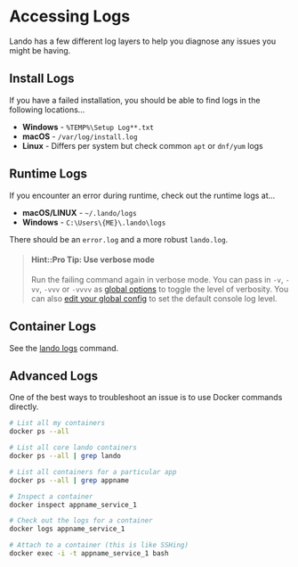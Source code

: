 Accessing Logs
==============

Lando has a few different log layers to help you diagnose any issues you might be having.

Install Logs
------------

If you have a failed installation, you should be able to find logs in the following locations...

*   **Windows** - `%TEMP%\Setup Log**.txt`
*   **macOS** - `/var/log/install.log`
*   **Linux** - Differs per system but check common `apt` or `dnf/yum` logs

Runtime Logs
------------

If you encounter an error during runtime, check out the runtime logs at...

*   **macOS/LINUX** - `~/.lando/logs`
*   **Windows** - `C:\Users\{ME}\.lando\logs`

There should be an `error.log` and a more robust `lando.log`.

> #### Hint::Pro Tip: Use verbose mode
>
> Run the failing command again in verbose mode. You can pass in `-v`, `-vv`, `-vvv` or `-vvvv` as [global options](./../cli/usage.html#global-options) to toggle the level of verbosity. You can also [edit your global config](./../config/config.html) to set the default console log level.

Container Logs
--------------

See the [lando logs](./../cli/logs.md) command.

Advanced Logs
-------------

One of the best ways to troubleshoot an issue is to use Docker commands directly.

```bash
# List all my containers
docker ps --all

# List all core lando containers
docker ps --all | grep lando

# List all containers for a particular app
docker ps --all | grep appname

# Inspect a container
docker inspect appname_service_1

# Check out the logs for a container
docker logs appname_service_1

# Attach to a container (this is like SSHing)
docker exec -i -t appname_service_1 bash
```
